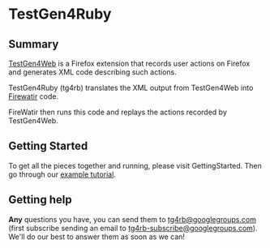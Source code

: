 # TestGen4Ruby #

## Summary ##

[TestGen4Web](http://developer.spikesource.com/wiki/index.php?title=Projects:TestGen4Web) is a Firefox extension that records user actions on Firefox and generates XML code describing such actions.

TestGen4Ruby (tg4rb) translates the XML output from TestGen4Web into [Firewatir](http://code.google.com/p/firewatir/) code.

FireWatir then runs this code and replays the actions recorded by TestGen4Web.

## Getting Started ##

To get all the pieces together and running, please visit GettingStarted. Then go through our [example tutorial](ExampleOne.md).

## Getting help ##

**Any** questions you have, you can send them to tg4rb@googlegroups.com (first subscribe sending an email to tg4rb-subscribe@googlegroups.com). We'll do our best to answer them as soon as we can!
